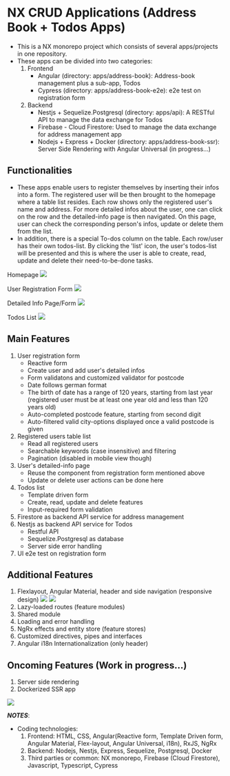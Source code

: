 # NX CRUD Applications (Address Book + Todos Apps)
* This is a NX monorepo project which consists of several apps/projects in one repository.
* These apps can be divided into two categories:
   1) Frontend
       - Angular (directory: apps/address-book): Address-book management plus a sub-app, Todos
       - Cypress (directory: apps/address-book-e2e): e2e test on registration form
   2) Backend
       - Nestjs + Sequelize.Postgresql (directory: apps/api): A RESTful API to manage the data exchange for Todos
       - Firebase - Cloud Firestore: Used to manage the data exchange for address management app
       - Nodejs + Express + Docker (directory: apps/address-book-ssr): Server Side Rendering with Angular Universal (in progress...)

## Functionalities
* These apps enable users to register themselves by inserting their infos into a form. The registered user will be then brought to the homepage where a table list resides. Each row shows only the registered user's name and address. For more detailed infos about the user, one can click on the row and the detailed-info page is then navigated. On this page, user can check the corresponding person's infos, update or delete them from the list. 
* In addition, there is a special To-dos column on the table. Each row/user has their own todos-list. By clicking the 'list' icon, the user's todos-list will be presented and this is where the user is able to create, read, update and delete their need-to-be-done tasks.    

Homepage
<img src="/images/homepage.png">

User Registration Form
<img src="/images/registration-form.png">

Detailed Info Page/Form
<img src="/images/detailed-info-page.png">

Todos List
<img src="/images/todos-list.png">

## Main Features
1) User registration form
    - Reactive form
    - Create user and add user's detailed infos
    - Form validatons and customized validator for postcode
    - Date follows german format
    - The birth of date has a range of 120 years, starting from last year 
    (registered user must be at least one year old and less than 120 years old)
    - Auto-completed postcode feature, starting from second digit
    - Auto-filtered valid city-options displayed once a valid postcode is given
2) Registered users table list
    - Read all registered users
    - Searchable keywords (case insensitive) and filtering
    - Pagination (disabled in mobile view though)
3) User's detailed-info page
    - Reuse the component from registration form mentioned above
    - Update or delete user actions can be done here
4) Todos list
    - Template driven form
    - Create, read, update and delete features
    - Input-required form validation
5) Firestore as backend API service for address management
6) Nestjs as backend API service for Todos
    - Restful API
    - Sequelize.Postgresql as database
    - Server side error handling
7) UI e2e test on registration form

## Additional Features
1) Flexlayout, Angular Material, header and side navigation (responsive design)
<img src="/images/responsive-list.png"> <img src="/images/responsive-menu-side-nav.png">
2) Lazy-loaded routes (feature modules)
3) Shared module
4) Loading and error handling
5) NgRx effects and entity store (feature stores)
6) Customized directives, pipes and interfaces
7) Angular i18n Internationalization (only header)

## Oncoming Features (Work in progress...)
1) Server side rendering
2) Dockerized SSR app

<img src="/images/structure.png">

**_NOTES_**:
* Coding technologies:
   1) Frontend: HTML, CSS, Angular(Reactive form, Template Driven form, Angular Material, Flex-layout, Angular Universal, i18n), RxJS, NgRx
   2) Backend: Nodejs, Nestjs, Express, Sequelize, Postgresql, Docker
   3) Third parties or common: NX monorepo, Firebase (Cloud Firestore), Javascript, Typescript, Cypress